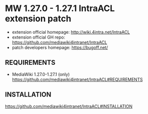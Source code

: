 MW 1.27.0 - 1.27.1 IntraACL extension patch
=====================
* extension official homepage: http://wiki.4intra.net/IntraACL
* extension official GH repo: https://github.com/mediawiki4intranet/IntraACL
* patch developers homepage: https://bugoff.net/

REQUIREMENTS
-----------------------------------
* MediaWiki 1.27.0-1.27.1 (only)
https://github.com/mediawiki4intranet/IntraACL#REQUIREMENTS

INSTALLATION
-----------------------------------
https://github.com/mediawiki4intranet/IntraACL#INSTALLATION
